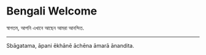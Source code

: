 # Bengali Welcome

স্বাগতম, আপনি এখানে আছেন আমরা আনন্দিত.

___
Sbāgatama, āpani ēkhānē āchēna āmarā ānandita. 